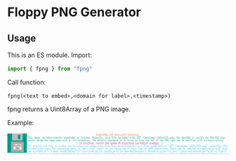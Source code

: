 # Floppy PNG Generator

## Usage 

This is an ES module. Import:

```javascript
import { fpng } from "fpng"
```

Call function:

```plaintext
fpng(<text to embed>,<domain for label>,<timestamp>)
```
fpng returns a Uint8Array of a PNG image.

Example:

![](example.png)
